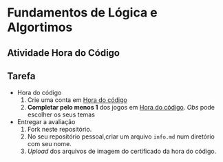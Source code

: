 # Fundamentos de Lógica e Algortimos

## Atividade Hora do Código

## Tarefa

- Hora do código
  1. Crie uma conta em [Hora do código](https://hourofcode.com/pt/pt/learn)
  2. **Completar pelo menos 1** dos jogos em [Hora do código](https://hourofcode.com/pt/pt/learn). _Obs_ pode escolher os seus temas
- Entregar a avaliação
  1. Fork neste repositório.
  2. No seu repositório pessoal,criar um arquivo `info.md` num diretório com seu nome.
  3. _Upload_ dos arquivos de imagem do certificado da hora do código.
